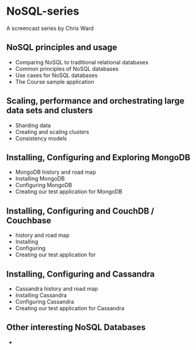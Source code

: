 # NoSQL-series

A screencast series by Chris Ward

## NoSQL principles and usage

- Comparing NoSQL to traditional relational databases
- Common principles of NoSQL databases
- Use cases for NoSQL databases
- The Course sample application

## Scaling, performance and orchestrating large data sets and clusters

- Sharding data
- Creating and scaling clusters
- Consistency models

## Installing, Configuring and Exploring MongoDB

- MongoDB history and road map
- Installing MongoDB
- Configuring MongoDB
- Creating our test application for MongoDB

## Installing, Configuring and CouchDB / Couchbase

- history and road map
- Installing
- Configuring
- Creating our test application for

## Installing, Configuring and Cassandra

- Cassandra history and road map
- Installing Cassandra
- Configuring Cassandra
- Creating our test application for Cassandra

## Other interesting NoSQL Databases

- 
